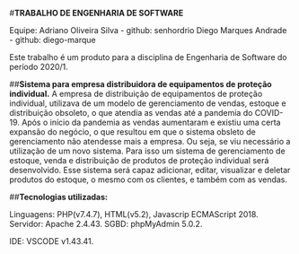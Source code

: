 #**TRABALHO DE ENGENHARIA DE SOFTWARE**

Equipe: Adriano Oliveira Silva - github: senhordrio
        Diego Marques Andrade - github: diego-marque

Este trabalho é um produto para a disciplina de Engenharia de Software do período 2020/1.

##**Sistema para empresa distribuidora de equipamentos de proteção individual.**
        A empresa de distribuição de equipamentos de proteção individual, utilizava de um modelo
de gerenciamento de vendas, estoque e distribuição obsoleto, o que atendia as vendas até a pandemia do COVID-19.
        Após o início da pandemia as vendas aumentaram e existiu uma certa expansão do negócio, o que
resultou em que o sistema obsleto de gerenciamento não atendesse mais a empresa. Ou seja, se viu necessário a utilização de um novo sistema.
        Para isso um sistema de gerenciamento de estoque, venda e distribuição de produtos de proteção
individual será desenvolvido.
        Esse sistema será capaz adicionar, editar, visualizar e deletar produtos do estoque, o mesmo com
os clientes, e também com as vendas.

##**Tecnologias utilizadas:**

Linguagens: PHP(v7.4.7), HTML(v5.2), Javascrip ECMAScript 2018.
Servidor: Apache 2.4.43.
SGBD: phpMyAdmin 5.0.2.

IDE: VSCODE v1.43.41.